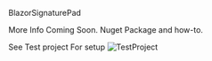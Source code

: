 BlazorSignaturePad

More Info Coming Soon. Nuget Package and how-to.

See Test project For setup
![TestProject](https://user-images.githubusercontent.com/6783791/161658333-fb2c1f9c-809c-41d8-9821-c860030eb4bb.JPG)
